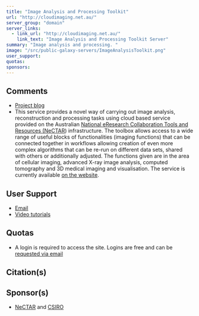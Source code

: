 ```yaml
---
title: "Image Analysis and Processing Toolkit"
url: "http://cloudimaging.net.au/"
server_group: "domain"
server_links: 
  - link_url: "http://cloudimaging.net.au/"
    link_text: "Image Analysis and Processing Toolkit Server"
summary: "Image analysis and processing. "
image: "/src/public-galaxy-servers/ImageAnalysisToolkit.png"
user_support: 
quotas: 
sponsors: 
---
```


## Comments

* [Project blog](http://cloudimaging.blogspot.com.au/)
* This service provides a novel way of carrying out image analysis, reconstruction and processing tasks using cloud based service provided on the Australian [National eResearch Collaboration Tools and Resources (NeCTAR](http://www.nectar.org.au)) infrastructure. The toolbox allows access to a wide range of useful blocks of functionalities (imaging functions) that can be connected together in workflows allowing creation of even more complex algorithms that can be re-run on different data sets, shared with others or additionally adjusted. The functions given are in the area of cellular imaging, advanced X-ray image analysis, computed tomography and 3D medical imaging and visualisation. The service is currently available [on the website](http://www.cloudimaging.net.au).

## User Support

* [Email](mailto:admin@cloudimaging.net.au)
* [Video tutorials](http://www.youtube.com/user/CloudImaging)

## Quotas

* A login is required to access the site.  Logins are free and can be [requested via email](mailto:admin@cloudimaging.net.au)

## Citation(s)



## Sponsor(s)

* [NeCTAR](http://www.nectar.org.au) and [CSIRO](http://www.csiro.au/)
